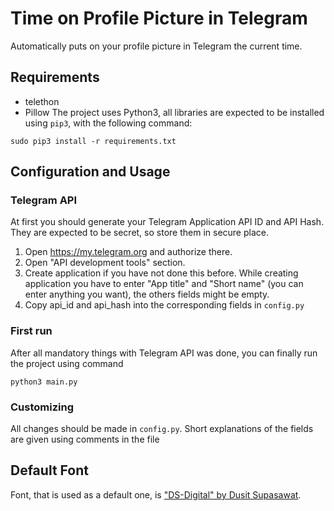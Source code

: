 # Time on Profile Picture in Telegram
Automatically puts on your profile picture in Telegram the current time.

## Requirements
* telethon
* Pillow
The project uses Python3, all libraries are expected to be installed using `pip3`, with the following command:
```
sudo pip3 install -r requirements.txt
```
## Configuration and Usage

### Telegram API
At first you should generate your Telegram Application API ID and API Hash. They are expected to be secret, so store them in secure place. 
1. Open https://my.telegram.org and authorize there.
2. Open "API development tools" section.
3. Create application if you have not done this before. While creating application you have to enter "App title" and "Short name" (you can enter anything you want), the others fields might be empty.
4. Copy api_id and api_hash into the corresponding fields in `config.py`

### First run
After all mandatory things with Telegram API was done, you can finally run the project using command 
```
python3 main.py
```

### Customizing
All changes should be made in `config.py`. Short explanations of the fields are given using comments in the file

## Default Font
Font, that is used as a default one, is ["DS-Digital" by Dusit Supasawat](https://www.dafont.com/ds-digital.font).
